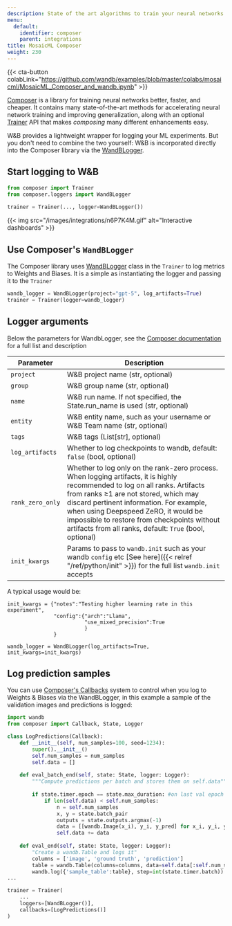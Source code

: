```yaml
---
description: State of the art algorithms to train your neural networks
menu:
  default:
    identifier: composer
    parent: integrations
title: MosaicML Composer
weight: 230
---
```

{{< cta-button colabLink="https://github.com/wandb/examples/blob/master/colabs/mosaicml/MosaicML_Composer_and_wandb.ipynb" >}}

[Composer](https://github.com/mosaicml/composer) is a library for training neural networks better, faster, and cheaper. It contains many state-of-the-art methods for accelerating neural network training and improving generalization, along with an optional [Trainer](https://docs.mosaicml.com/projects/composer/en/stable/trainer/using_the_trainer.html) API that makes _composing_ many different enhancements easy.

W&B provides a lightweight wrapper for logging your ML experiments. But you don't need to combine the two yourself: W&B is incorporated directly into the Composer library via the [WandBLogger](https://docs.mosaicml.com/projects/composer/en/stable/trainer/file_uploading.html#weights-biases-artifacts).

## Start logging to W&B

```python
from composer import Trainer
from composer.loggers import WandBLogger
﻿
trainer = Trainer(..., logger=WandBLogger())
```

{{< img src="/images/integrations/n6P7K4M.gif" alt="Interactive dashboards" >}}

## Use Composer's `WandBLogger`

The Composer library uses [WandBLogger](https://docs.mosaicml.com/projects/composer/en/stable/trainer/file_uploading.html#weights-biases-artifacts) class in the `Trainer` to log metrics to Weights and Biases. It is a simple as instantiating the logger and passing it to the `Trainer`

```python
wandb_logger = WandBLogger(project="gpt-5", log_artifacts=True)
trainer = Trainer(logger=wandb_logger)
```

## Logger arguments

Below the parameters for WandbLogger, see the [Composer documentation](https://docs.mosaicml.com/projects/composer/en/stable/api_reference/generated/composer.loggers.WandBLogger.html) for a full list and description

| Parameter                       | Description                                                                                                                                                                                                                                                                                                                                                              |
| ------------------------------- | ------------------------------------------------------------------------------------------------------------------------------------------------------------------------------------------------------------------------------------------------------------------------------------------------------------------------------------------------------------------------ |
| `project`                 | W&B project name (str, optional)
| `group`                   | W&B group name (str, optional)
| `name`                   |  W&B run name. If not specified, the State.run_name is used (str, optional)
| `entity`                   | W&B entity name, such as your username or W&B Team name (str, optional)
| `tags`                   | W&B tags (List[str], optional)
| `log_artifacts`                 | Whether to log checkpoints to wandb, default: `false` (bool, optional)|
| `rank_zero_only`         | Whether to log only on the rank-zero process. When logging artifacts, it is highly recommended to log on all ranks. Artifacts from ranks ≥1 are not stored, which may discard pertinent information. For example, when using Deepspeed ZeRO, it would be impossible to restore from checkpoints without artifacts from all ranks, default: `True` (bool, optional)
| `init_kwargs`                   | Params to pass to `wandb.init` such as your wandb `config` etc [See here]({{< relref "/ref/python/init" >}}) for the full list `wandb.init` accepts                                                                                                                                                                                   


A typical usage would be:

```
init_kwargs = {"notes":"Testing higher learning rate in this experiment", 
               "config":{"arch":"Llama",
                         "use_mixed_precision":True
                         }
               }

wandb_logger = WandBLogger(log_artifacts=True, init_kwargs=init_kwargs)
```

## Log prediction samples

You can use [Composer's Callbacks](https://docs.mosaicml.com/projects/composer/en/stable/trainer/callbacks.html) system to control when you log to Weights & Biases via the WandBLogger, in this example a sample of the validation images and predictions is logged:

```python
import wandb
from composer import Callback, State, Logger

class LogPredictions(Callback):
    def __init__(self, num_samples=100, seed=1234):
        super().__init__()
        self.num_samples = num_samples
        self.data = []
        
    def eval_batch_end(self, state: State, logger: Logger):
        """Compute predictions per batch and stores them on self.data"""
        
        if state.timer.epoch == state.max_duration: #on last val epoch
            if len(self.data) < self.num_samples:
                n = self.num_samples
                x, y = state.batch_pair
                outputs = state.outputs.argmax(-1)
                data = [[wandb.Image(x_i), y_i, y_pred] for x_i, y_i, y_pred in list(zip(x[:n], y[:n], outputs[:n]))]
                self.data += data
            
    def eval_end(self, state: State, logger: Logger):
        "Create a wandb.Table and logs it"
        columns = ['image', 'ground truth', 'prediction']
        table = wandb.Table(columns=columns, data=self.data[:self.num_samples])
        wandb.log({'sample_table':table}, step=int(state.timer.batch))         
...

trainer = Trainer(
    ...
    loggers=[WandBLogger()],
    callbacks=[LogPredictions()]
)
```
